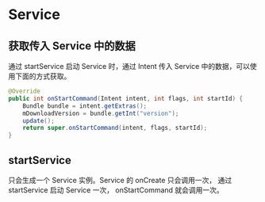 # Service

## 获取传入 Service 中的数据
通过 startService 启动 Service 时，通过 Intent 传入 Service 中的数据，可以使用下面的方式获取。
```java
@Override
public int onStartCommand(Intent intent, int flags, int startId) {
    Bundle bundle = intent.getExtras();
    mDownloadVersion = bundle.getInt("version");
    update();
    return super.onStartCommand(intent, flags, startId);
}
```
## startService
只会生成一个 Service 实例。Service 的 onCreate 只会调用一次， 通过 startService 启动 Service 一次， onStartCommand 就会调用一次。

